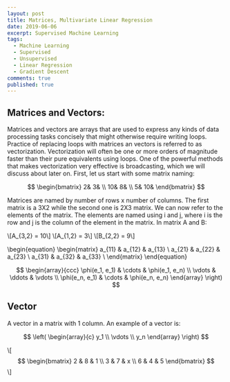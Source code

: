```yaml
---
layout: post
title: Matrices, Multivariate Linear Regression
date: 2019-06-06
excerpt: Supervised Machine Learning
tags:
  - Machine Learning
  - Supervised
  - Unsupervised
  - Linear Regression
  - Gradient Descent
comments: true
published: true
---
```


## Matrices and Vectors:
Matrices and vectors are arrays that are used to express any kinds of data processing tasks concisely that might otherwise require writing loops. Practice of replacing loops with matrices an vectors is referred to as vectorization. Vectorization will often be one or more orders of magnitude faster than their pure equivalents using loops. One of the powerful methods that makes vectorization very effective is broadcasting, which we will discuss about later on. First, let us start with some matrix naming:

$$
\begin{bmatrix}
 2&  3& \\
 10& 8& \\ 
 5&  10&   
 \end{bmatrix}
$$


Matrices are named by number of rows x number of columns. The first matrix is a 3X2 while the second one is 2X3 matrix. We can now refer to the elements of the matrix. The elements are named using i and j, where i is the row and j is the column of the element in the matrix. In matrix A and B:

\\[A_{3,2} = 10\\]
\\[A_{1,2} = 3\\]
\\[B_{2,2} = 9\\]


\begin{equation}
   \begin{matrix} 
   a_{11} & a_{12} & a_{13}  \\
   a_{21} & a_{22} & a_{23}  \\
   a_{31} & a_{32} & a_{33}  \\
   \end{matrix} 
\end{equation}

$$
\begin{array}{ccc}
      \phi(e_1, e_1) & \cdots & \phi(e_1, e_n) \\
      \vdots & \ddots & \vdots \\
      \phi(e_n, e_1) & \cdots & \phi(e_n, e_n)
    \end{array} \right)
$$
  

## Vector
A vector in a matrix with 1 column. An example of a vector is:

$$
\left( \begin{array}{c}
      y_1 \\
      \vdots \\
      y_n
    \end{array} \right)
$$


\\[
$$
\begin{bmatrix}
   2 & 8 & 1 \\
   3 & 7 & x \\
   6 & 4 & 5
  \end{bmatrix}
$$
\\]
